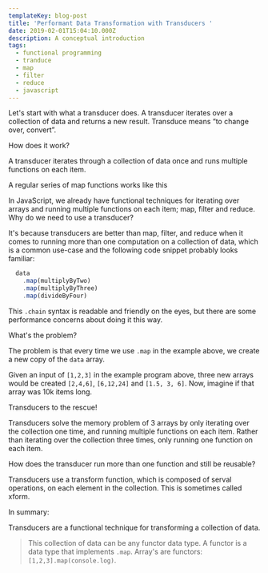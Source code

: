 ```yaml
---
templateKey: blog-post
title: 'Performant Data Transformation with Transducers '
date: 2019-02-01T15:04:10.000Z
description: A conceptual introduction
tags:
  - functional programming
  - tranduce
  - map
  - filter
  - reduce
  - javascript
---
```

Let's start with what a transducer does. A transducer iterates over a collection of data and returns a new result. Transduce means “to change over, convert”.

How does it work? 

A transducer iterates through a collection of data once and runs multiple functions on each item. 

A regular series of map functions works like this



In JavaScript, we already have functional techniques for iterating over arrays and running multiple functions on each item; map, filter and reduce. Why do we need to use a transducer?

It's because transducers are better than map, filter, and reduce when it comes to running more than one computation on a collection of data, which is a common use-case and the following code snippet probably looks familiar:


```javascript
  data
    .map(multiplyByTwo)
    .map(multiplyByThree)
    .map(divideByFour)
```


This `.chain` syntax is readable and friendly on the eyes, but there are some performance concerns about doing it this way. 

What's the problem?

The problem is that every time we use `.map` in the example above, we create a new copy of the `data` array. 

Given an input of `[1,2,3]` in the example program above, three new arrays would be created `[2,4,6]`, `[6,12,24]` and `[1.5, 3, 6]`. Now, imagine if that array was 10k items long. 

Transducers to the rescue!

Transducers solve the memory problem of 3 arrays by only iterating over the collection one time, and running multiple functions on each item. Rather than iterating over the collection three times, only  running one function on each item.

How does the transducer run more than one function and still be reusable? 

Transducers use a transform function, which is composed of serval operations, on each element in the collection. This is sometimes called xform.

In summary:

Transducers are a functional technique for transforming a collection of data.  

>This collection of data can be any functor data type. A functor is a data type that implements `.map`. Array's are functors: `[1,2,3].map(console.log)`.
